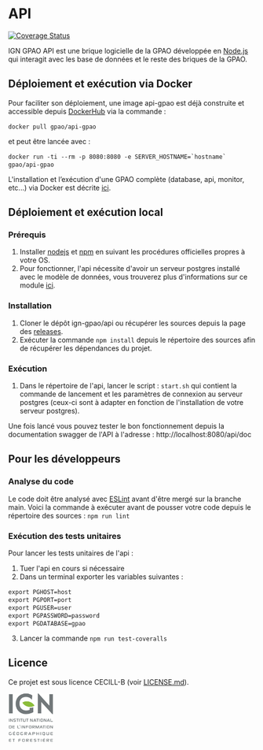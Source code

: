 # API

[![Coverage Status](https://coveralls.io/repos/github/ign-gpao/api/badge.svg)](https://coveralls.io/github/ign-gpao/api)

IGN GPAO API est une brique logicielle de la GPAO développée en [Node.js](https://nodejs.org/en) qui interagit avec les base de données et le reste des briques de la GPAO.

## Déploiement et exécution via Docker

Pour faciliter son déploiement, une image api-gpao est déjà construite et accessible depuis [DockerHub](https://hub.docker.com/r/gpao/api-gpao) via la commande :
``` shell
docker pull gpao/api-gpao
```
et peut être lancée avec :
``` shell
docker run -ti --rm -p 8080:8080 -e SERVER_HOSTNAME=`hostname` gpao/api-gpao
```

L'installation et l’exécution d'une GPAO complète (database, api, monitor, etc...) via Docker est décrite [ici](https://github.com/ign-gpao/docker).

## Déploiement et exécution local

### Prérequis

1. Installer [nodejs](https://nodejs.org/en) et [npm](https://www.npmjs.com/) en suivant les procédures officielles propres à votre OS.
2. Pour fonctionner, l'api nécessite d'avoir un serveur postgres installé avec le modèle de données, vous trouverez plus d'informations sur ce module [ici](https://github.com/ign-gpao/database).

### Installation

1. Cloner le dépôt ign-gpao/api ou récupérer les sources depuis la page des [releases](https://github.com/ign-gpao/api/releases).
2. Exécuter la commande `npm install` depuis le répertoire des sources afin de récupérer les dépendances du projet.

### Exécution

1. Dans le répertoire de l'api, lancer le script : `start.sh` qui contient la commande de lancement et les paramètres de connexion au serveur postgres (ceux-ci sont à adapter en fonction de l'installation de votre serveur postgres).

Une fois lancé vous pouvez tester le bon fonctionnement depuis la documentation swagger de l'API à l'adresse : http://localhost:8080/api/doc

## Pour les développeurs

### Analyse du code

Le code doit être analysé avec [ESLint](https://eslint.org/) avant d'être mergé sur la branche main. Voici la commande à exécuter avant de pousser votre code depuis le répertoire des sources : `npm run lint`

### Exécution des tests unitaires

Pour lancer les tests unitaires de l'api :

1. Tuer l'api en cours si nécessaire
2. Dans un terminal exporter les variables suivantes :
``` shell
export PGHOST=host
export PGPORT=port
export PGUSER=user
export PGPASSWORD=password
export PGDATABASE=gpao
```
3. Lancer la commande `npm run test-coveralls`

## Licence

Ce projet est sous licence CECILL-B (voir [LICENSE.md](https://github.com/ign-gpao/.github/blob/main/LICENSE.md)).

[![IGN](https://github.com/ign-gpao/.github/blob/main/images/logo_ign.png)](https://www.ign.fr)
